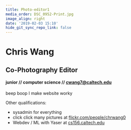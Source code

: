```yaml
---
title: Photo-editor1
media_order: DSC_0952-Print.jpg
image_align: right
date: '2019-02-03 15:10'
hide_git_sync_repo_link: false
---
```


# Chris Wang
## Co-Photography Editor
#### junior // computer science // [cwang7@caltech.edu](mailto:cwang7@caltech.edu)

beep boop I make website worky

Other qualifications:

* sysadmin for everything 
* click click many pictures at [flickr.com/people/chrwang0](flickr.com/people/chrwang0)
* Webdev / ML with Yaser at [cs156.caltech.edu](cs156.caltech.edu)
